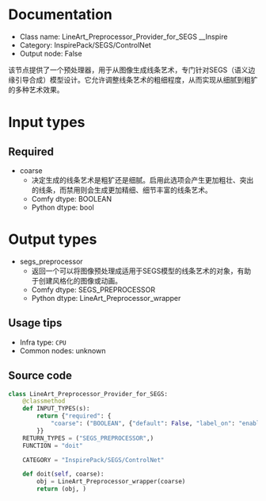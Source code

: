 
# Documentation
- Class name: LineArt_Preprocessor_Provider_for_SEGS __Inspire
- Category: InspirePack/SEGS/ControlNet
- Output node: False

该节点提供了一个预处理器，用于从图像生成线条艺术，专门针对SEGS（语义边缘引导合成）模型设计。它允许调整线条艺术的粗细程度，从而实现从细腻到粗犷的多种艺术效果。

# Input types
## Required
- coarse
    - 决定生成的线条艺术是粗犷还是细腻。启用此选项会产生更加粗壮、突出的线条，而禁用则会生成更加精细、细节丰富的线条艺术。
    - Comfy dtype: BOOLEAN
    - Python dtype: bool

# Output types
- segs_preprocessor
    - 返回一个可以将图像预处理成适用于SEGS模型的线条艺术的对象，有助于创建风格化的图像或动画。
    - Comfy dtype: SEGS_PREPROCESSOR
    - Python dtype: LineArt_Preprocessor_wrapper


## Usage tips
- Infra type: `CPU`
- Common nodes: unknown


## Source code
```python
class LineArt_Preprocessor_Provider_for_SEGS:
    @classmethod
    def INPUT_TYPES(s):
        return {"required": {
            "coarse": ("BOOLEAN", {"default": False, "label_on": "enable", "label_off": "disable"}),
        }}
    RETURN_TYPES = ("SEGS_PREPROCESSOR",)
    FUNCTION = "doit"

    CATEGORY = "InspirePack/SEGS/ControlNet"

    def doit(self, coarse):
        obj = LineArt_Preprocessor_wrapper(coarse)
        return (obj, )

```
